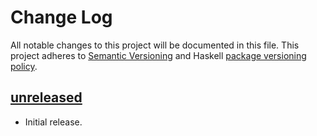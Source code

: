 # Change Log
All notable changes to this project will be documented in this file. This
project adheres to [Semantic Versioning](http://semver.org/) and Haskell
[package versioning policy](https://wiki.haskell.org/Package_versioning_policy).

## [unreleased][unreleased]
- Initial release.

[unreleased]: https://github.com/baig/pandoc-csv2table-filter/compare/HEAD